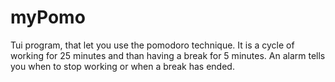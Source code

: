 # myPomo

Tui program, that let you use the pomodoro technique.
It is a cycle of working for 25 minutes and than having a break for 5 minutes.
An alarm tells you when to stop working or when a break has ended.